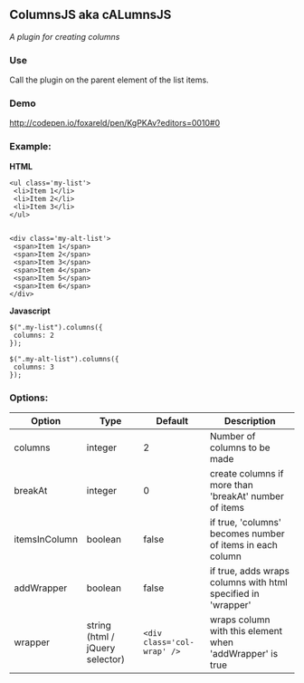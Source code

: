 ## ColumnsJS aka cALumnsJS
*A plugin for creating columns*

### Use

Call the plugin on the parent element of the list items.

### Demo

http://codepen.io/foxareld/pen/KgPKAv?editors=0010#0

### Example:

**HTML**
```
<ul class='my-list'>
 <li>Item 1</li>
 <li>Item 2</li>
 <li>Item 3</li>
</ul>


<div class='my-alt-list'>
 <span>Item 1</span>
 <span>Item 2</span>
 <span>Item 3</span>
 <span>Item 4</span>
 <span>Item 5</span>
 <span>Item 6</span>
</div>
```

**Javascript**
```
$(".my-list").columns({
 columns: 2                      
});

$(".my-alt-list").columns({
 columns: 3                      
});
```

### Options:

| Option | Type | Default | Description |
|--------|------|---------|-------------|
| columns | integer | 2 | Number of columns to be made |
| breakAt | integer | 0 | create columns if more than 'breakAt' number of items |
| itemsInColumn | boolean | false | if true, 'columns' becomes number of items in each column |
| addWrapper | boolean | false | if true, adds wraps columns with html specified in 'wrapper' |
| wrapper | string (html / jQuery selector) | ```<div class='col-wrap' />``` | wraps column with this element when 'addWrapper' is true |
